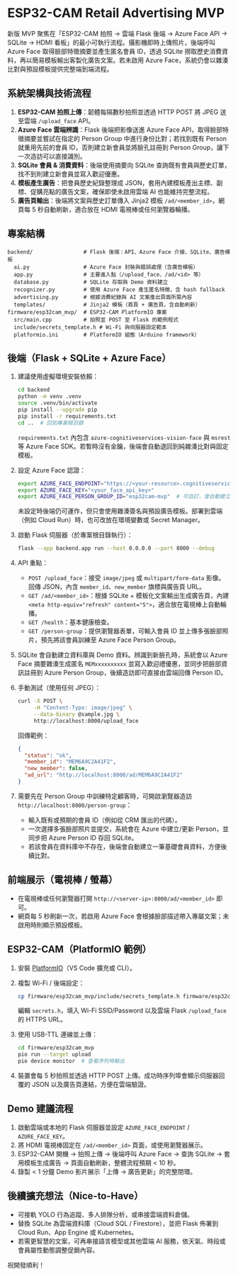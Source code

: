 # ESP32-CAM Retail Advertising MVP

新版 MVP 聚焦在「ESP32-CAM 拍照 → 雲端 Flask 後端 → Azure Face API → SQLite → HDMI 看板」的最小可執行流程。攝影機即時上傳照片，後端呼叫 Azure Face 取得臉部特徵摘要並產生匿名會員 ID，透過 SQLite 撈取歷史消費資料，再以簡易模板輸出客製化廣告文案。若未啟用 Azure Face，系統仍會以雜湊比對與預設模板提供完整端到端流程。

## 系統架構與技術流程

1. **ESP32-CAM 拍照上傳**：韌體每隔數秒拍照並透過 HTTP POST 將 JPEG 送至雲端 `/upload_face` API。
2. **Azure Face 雲端辨識**：Flask 後端把影像送進 Azure Face API，取得臉部特徵摘要並嘗試在指定的 Person Group 中進行身份比對；若找到既有 Person 就重用先前的會員 ID，否則建立新會員並將臉孔註冊到 Person Group，讓下一次造訪可以直接識別。
3. **SQLite 會員 & 消費資料**：後端使用摘要向 SQLite 查詢既有會員與歷史訂單，找不到則建立新會員並寫入歡迎優惠。
4. **模板產生廣告**：把會員歷史紀錄整理成 JSON，套用內建模板產出主標、副標、促購亮點的廣告文案，確保即使未啟用雲端 AI 也能維持完整流程。
5. **廣告頁輸出**：後端將文案與歷史訂單傳入 Jinja2 模板 `/ad/<member_id>`，網頁每 5 秒自動刷新，適合放在 HDMI 電視棒或任何瀏覽器輪播。

## 專案結構

```
backend/                # Flask 後端：API、Azure Face 介接、SQLite、廣告模板
  ai.py                 # Azure Face 封裝與錯誤處理（含廣告模板）
  app.py                # 主要進入點（/upload_face、/ad/<id> 等）
  database.py           # SQLite 存取與 Demo 資料建立
  recognizer.py         # 使用 Azure Face 產生匿名特徵，含 hash fallback
  advertising.py        # 根據消費紀錄與 AI 文案產出頁面所需內容
  templates/            # Jinja2 模板（首頁 + 廣告頁，含自動刷新）
firmware/esp32cam_mvp/  # ESP32-CAM PlatformIO 專案
  src/main.cpp          # 拍照並 POST 至 Flask 的範例程式
  include/secrets_template.h # Wi-Fi 與伺服器設定範本
  platformio.ini        # PlatformIO 組態（Arduino framework）
```

## 後端（Flask + SQLite + Azure Face）

1. 建議使用虛擬環境安裝依賴：

   ```bash
   cd backend
   python -m venv .venv
   source .venv/bin/activate
   pip install --upgrade pip
   pip install -r requirements.txt
   cd ..  # 回到專案根目錄
   ```

   `requirements.txt` 內包含 `azure-cognitiveservices-vision-face` 與 `msrest` 等 Azure Face SDK。若暫時沒有金鑰，後端會自動退回到純雜湊比對與固定模板。

2. 設定 Azure Face 認證：

   ```bash
   export AZURE_FACE_ENDPOINT="https://<your-resource>.cognitiveservices.azure.com/"
   export AZURE_FACE_KEY="<your_face_api_key>"
   export AZURE_FACE_PERSON_GROUP_ID="esp32cam-mvp"  # 可自訂，會自動建立
   ```

   未設定時後端仍可運作，但只會使用雜湊簽名與預設廣告模板。部署到雲端（例如 Cloud Run）時，也可改放在環境變數或 Secret Manager。

3. 啟動 Flask 伺服器（於專案根目錄執行）：

   ```bash
   flask --app backend.app run --host 0.0.0.0 --port 8000 --debug
   ```

4. API 重點：

   - `POST /upload_face`：接受 `image/jpeg` 或 `multipart/form-data` 影像。回傳 JSON，內含 `member_id`、`new_member` 旗標與廣告頁 URL。
   - `GET /ad/<member_id>`：根據 SQLite + 模板化文案輸出生成廣告頁，內建 `<meta http-equiv="refresh" content="5">`，適合放在電視棒上自動輪播。
   - `GET /health`：基本健康檢查。
   - `GET /person-group`：提供瀏覽器表單，可輸入會員 ID 並上傳多張臉部照片，預先將該會員訓練至 Azure Face Person Group。

5. SQLite 會自動建立資料庫與 Demo 資料。辨識到新臉孔時，系統會以 Azure Face 摘要雜湊生成匿名 `MEMxxxxxxxxxx` 並寫入歡迎禮優惠，並同步把臉部資訊註冊到 Azure Person Group，後續造訪即可直接由雲端回傳 Person ID。

6. 手動測試（使用任何 JPEG）：

   ```bash
   curl -X POST \
        -H "Content-Type: image/jpeg" \
        --data-binary @sample.jpg \
        http://localhost:8000/upload_face
   ```

   回傳範例：

   ```json
   {
     "status": "ok",
     "member_id": "MEM6A9C2A41F2",
     "new_member": false,
     "ad_url": "http://localhost:8000/ad/MEM6A9C2A41F2"
   }
   ```

7. 需要先在 Person Group 中訓練特定顧客時，可開啟瀏覽器造訪 `http://localhost:8000/person-group`：

   - 輸入既有或預期的會員 ID（例如從 CRM 匯出的代碼）。
   - 一次選擇多張臉部照片並提交，系統會在 Azure 中建立/更新 Person，並同步把 Azure Person ID 存回 SQLite。
   - 若該會員在資料庫中不存在，後端會自動建立一筆基礎會員資料，方便後續比對。

## 前端展示（電視棒 / 螢幕）

- 在電視棒或任何瀏覽器打開 `http://<server-ip>:8000/ad/<member_id>` 即可。
- 網頁每 5 秒刷新一次，若啟用 Azure Face 會根據臉部描述帶入專屬文案；未啟用時則顯示預設模板。

## ESP32-CAM（PlatformIO 範例）

1. 安裝 [PlatformIO](https://platformio.org/)（VS Code 擴充或 CLI）。
2. 複製 Wi-Fi / 後端設定：

   ```bash
   cp firmware/esp32cam_mvp/include/secrets_template.h firmware/esp32cam_mvp/include/secrets.h
   ```

   編輯 `secrets.h`，填入 Wi-Fi SSID/Password 以及雲端 Flask `/upload_face` 的 HTTPS URL。

3. 使用 USB-TTL 連線並上傳：

   ```bash
   cd firmware/esp32cam_mvp
   pio run --target upload
   pio device monitor  # 查看序列埠輸出
   ```

4. 裝置會每 5 秒拍照並透過 HTTP POST 上傳。成功時序列埠會顯示伺服器回覆的 JSON 以及廣告頁連結，方便在雲端驗證。

## Demo 建議流程

1. 啟動雲端或本地的 Flask 伺服器並設定 `AZURE_FACE_ENDPOINT` / `AZURE_FACE_KEY`。
2. 將 HDMI 電視棒固定在 `/ad/<member_id>` 頁面，或使用瀏覽器展示。
3. ESP32-CAM 開機 → 拍照上傳 → 後端呼叫 Azure Face → 查詢 SQLite → 套用模板生成廣告 → 頁面自動刷新，整體流程預期 < 10 秒。
4. 錄製 < 1 分鐘 Demo 影片展示「上傳 → 廣告更新」的完整閉環。

## 後續擴充想法（Nice-to-Have）

- 可接軌 YOLO 行為追蹤、多人排隊分析，或串接雲端資料倉儲。
- 替換 SQLite 為雲端資料庫（Cloud SQL / Firestore），並把 Flask 佈署到 Cloud Run、App Engine 或 Kubernetes。
- 若需更智慧的文案，可再串接語言模型或其他雲端 AI 服務，依天氣、時段或會員屬性動態調整促銷內容。

祝開發順利！
